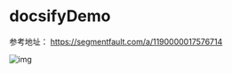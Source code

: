 # docsifyDemo
参考地址： https://segmentfault.com/a/1190000017576714

![img](readImgs/docsify1.jpg "docsify1")
